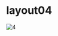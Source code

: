 # layout04


![4](https://user-images.githubusercontent.com/42693257/71320656-c9d32e00-24f1-11ea-9633-3e6f4d6eef68.png)
